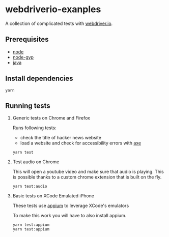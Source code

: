 # webdriverio-exanples

A collection of complicated tests with [webdriver.io](http://webdriver.io/).

## Prerequisites

- [node](https://nodejs.org/en/download/)
- [node-gyp](https://github.com/nodejs/node-gyp#installation)
- [java](https://java.com/en/download)

## Install dependencies

```
yarn
```

## Running tests

1. Generic tests on Chrome and Firefox

    Runs following tests:
    - check the title of hacker news website
    - load a website and check for accessibility errors with [axe](https://github.com/dequelabs/axe-core)

    ```
    yarn test
    ```

2. Test audio on Chrome

    This will open a youtube video and make sure that audio is playing. This is possible thanks to a custom chrome extension that is built on the fly.

    ```
    yarn test:audio
    ```

3. Basic tests on XCode Emulated iPhone

    These tests use [appium](http://appium.io/) to leverage XCode's emulators

    To make this work you will have to also install appium.

    ```
    yarn test:appium
    yarn test:appium
    ```
